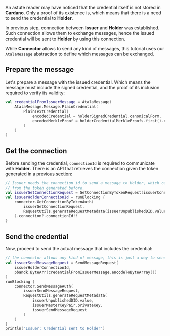 An astute reader may have noticed that the credential itself is not stored in **Cardano**. Only a proof of its existence is, which means that there is a need to send the credential to **Holder**.

In previous step,  connection between **Issuer** and **Holder** was established. Such connection allows them to exchange messages, hence the issued credential will be sent to **Holder** by using this connection.

While **Connector** allows to send any kind of messages, this tutorial uses our `AtalaMessage` abstraction to define which messages can be exchanged.

## Prepare the message

Let's prepare a message with the issued credential. Which means the message must include the signed credential, and the proof of its inclusion required to verify its validity:

```kotlin
val credentialFromIssuerMessage = AtalaMessage(
    AtalaMessage.Message.PlainCredential(
        PlainTextCredential(
            encodedCredential = holderSignedCredential.canonicalForm,
            encodedMerkleProof = holderCredentialMerkleProofs.first().encode()
        )
    )
)
```

## Get the connection
Before sending the credential, `connectionId` is required to communicate with **Holder**. There is an API that retrieves the connection given the token generated in a [previous section](/wiki/integration-tutorial/issuer-generate-identity):

```kotlin
// Issuer needs the connection id to send a message to Holder, which can be retrieved
// from the token generated before.
val issuerGetConnectionRequest = GetConnectionByTokenRequest(issuerConnectionToken)
val issuerHolderConnectionId = runBlocking {
    connector.GetConnectionByTokenAuth(
        issuerGetConnectionRequest,
        RequestUtils.generateRequestMetadata(issuerUnpublishedDID.value, issuerMasterKeyPair.privateKey, issuerGetConnectionRequest)
    ).connection?.connectionId!!
}
```

## Send the credential

Now, proceed to send the actual message that includes the credential:

```kotlin
// the connector allows any kind of message, this is just a way to send a credential but you can define your own
val issuerSendMessageRequest = SendMessageRequest(
    issuerHolderConnectionId,
    pbandk.ByteArr(credentialFromIssuerMessage.encodeToByteArray())
)
runBlocking {
    connector.SendMessageAuth(
        issuerSendMessageRequest,
        RequestUtils.generateRequestMetadata(
            issuerUnpublishedDID.value,
            issuerMasterKeyPair.privateKey,
            issuerSendMessageRequest
        )
    )
}
println("Issuer: Credential sent to Holder")
```
